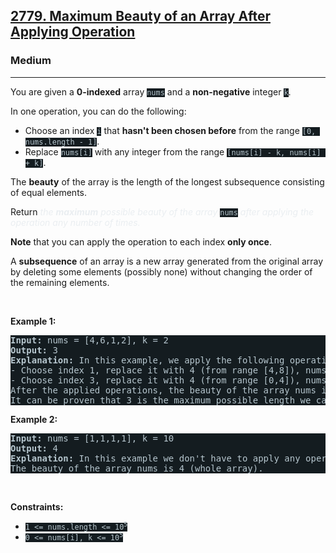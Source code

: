 <h2><a href="https://leetcode.com/problems/maximum-beauty-of-an-array-after-applying-operation/">2779. Maximum Beauty of an Array After Applying Operation</a></h2><h3>Medium</h3><hr><div style="border-color: rgb(91, 119, 134) !important;"><p style="border-color: rgb(91, 119, 134) !important;">You are given a <strong style="border-color: rgb(91, 119, 134) !important;">0-indexed</strong> array <code style="background-color: rgb(20, 28, 32) !important; color: rgb(183, 198, 205) !important; border-color: rgb(83, 109, 121) !important;">nums</code> and a <strong style="border-color: rgb(91, 119, 134) !important;">non-negative</strong> integer <code style="background-color: rgb(20, 28, 32) !important; color: rgb(183, 198, 205) !important; border-color: rgb(83, 109, 121) !important;">k</code>.</p>

<p style="border-color: rgb(91, 119, 134) !important;">In one operation, you can do the following:</p>

<ul style="border-color: rgb(91, 119, 134) !important;">
	<li style="border-color: rgb(91, 119, 134) !important;">Choose an index <code style="background-color: rgb(20, 28, 32) !important; color: rgb(183, 198, 205) !important; border-color: rgb(83, 109, 121) !important;">i</code> that <strong style="border-color: rgb(91, 119, 134) !important;">hasn't been chosen before</strong> from the range <code style="background-color: rgb(20, 28, 32) !important; color: rgb(183, 198, 205) !important; border-color: rgb(83, 109, 121) !important;">[0, nums.length - 1]</code>.</li>
	<li style="border-color: rgb(91, 119, 134) !important;">Replace <code style="background-color: rgb(20, 28, 32) !important; color: rgb(183, 198, 205) !important; border-color: rgb(83, 109, 121) !important;">nums[i]</code> with any integer from the range <code style="background-color: rgb(20, 28, 32) !important; color: rgb(183, 198, 205) !important; border-color: rgb(83, 109, 121) !important;">[nums[i] - k, nums[i] + k]</code>.</li>
</ul>

<p style="border-color: rgb(91, 119, 134) !important;">The <strong style="border-color: rgb(91, 119, 134) !important;">beauty</strong> of the array is the length of the longest subsequence consisting of equal elements.</p>

<p style="border-color: rgb(91, 119, 134) !important;">Return <em style="color: rgb(234, 238, 241) !important; border-color: rgb(91, 119, 134) !important;">the <strong style="border-color: rgb(91, 119, 134) !important;">maximum</strong> possible beauty of the array </em><code style="background-color: rgb(20, 28, 32) !important; color: rgb(183, 198, 205) !important; border-color: rgb(83, 109, 121) !important;">nums</code><em style="color: rgb(234, 238, 241) !important; border-color: rgb(91, 119, 134) !important;"> after applying the operation any number of times.</em></p>

<p style="border-color: rgb(91, 119, 134) !important;"><strong style="border-color: rgb(91, 119, 134) !important;">Note</strong> that you can apply the operation to each index <strong style="border-color: rgb(91, 119, 134) !important;">only once</strong>.</p>

<p style="border-color: rgb(91, 119, 134) !important;">A&nbsp;<strong style="border-color: rgb(91, 119, 134) !important;">subsequence</strong> of an array is a new array generated from the original array by deleting some elements (possibly none) without changing the order of the remaining elements.</p>

<p style="border-color: rgb(91, 119, 134) !important;">&nbsp;</p>
<p style="border-color: rgb(91, 119, 134) !important;"><strong class="example" style="border-color: rgb(91, 119, 134) !important;">Example 1:</strong></p>

<pre style="background-color: rgb(20, 28, 32) !important; color: rgb(182, 198, 206) !important; border-color: rgb(83, 109, 122) !important;"><strong style="border-color: rgb(83, 109, 122) !important;">Input:</strong> nums = [4,6,1,2], k = 2
<strong style="border-color: rgb(83, 109, 122) !important;">Output:</strong> 3
<strong style="border-color: rgb(83, 109, 122) !important;">Explanation:</strong> In this example, we apply the following operations:
- Choose index 1, replace it with 4 (from range [4,8]), nums = [4,4,1,2].
- Choose index 3, replace it with 4 (from range [0,4]), nums = [4,4,1,4].
After the applied operations, the beauty of the array nums is 3 (subsequence consisting of indices 0, 1, and 3).
It can be proven that 3 is the maximum possible length we can achieve.
</pre>

<p style="border-color: rgb(91, 119, 134) !important;"><strong class="example" style="border-color: rgb(91, 119, 134) !important;">Example 2:</strong></p>

<pre style="background-color: rgb(20, 28, 32) !important; color: rgb(182, 198, 206) !important; border-color: rgb(83, 109, 122) !important;"><strong style="border-color: rgb(83, 109, 122) !important;">Input:</strong> nums = [1,1,1,1], k = 10
<strong style="border-color: rgb(83, 109, 122) !important;">Output:</strong> 4
<strong style="border-color: rgb(83, 109, 122) !important;">Explanation:</strong> In this example we don't have to apply any operations.
The beauty of the array nums is 4 (whole array).
</pre>

<p style="border-color: rgb(91, 119, 134) !important;">&nbsp;</p>
<p style="border-color: rgb(91, 119, 134) !important;"><strong style="border-color: rgb(91, 119, 134) !important;">Constraints:</strong></p>

<ul style="border-color: rgb(91, 119, 134) !important;">
	<li style="border-color: rgb(91, 119, 134) !important;"><code style="background-color: rgb(20, 28, 32) !important; color: rgb(183, 198, 205) !important; border-color: rgb(83, 109, 121) !important;">1 &lt;= nums.length &lt;= 10<sup style="border-color: rgb(83, 109, 121) !important;">5</sup></code></li>
	<li style="border-color: rgb(91, 119, 134) !important;"><code style="background-color: rgb(20, 28, 32) !important; color: rgb(183, 198, 205) !important; border-color: rgb(83, 109, 121) !important;">0 &lt;= nums[i], k &lt;= 10<sup style="border-color: rgb(83, 109, 121) !important;">5</sup></code></li>
</ul>
</div>